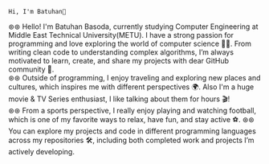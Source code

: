 ##     
                                                                                Hi, I'm Batuhan👋

⊛⊛ Hello! I'm Batuhan Basoda, currently studying Computer Engineering at Middle East Technical University(METU). I have a strong passion for programming and love exploring the world of computer science 🧑‍💻. From writing clean code to understanding complex algorithms, I’m always motivated to learn, create, and share my projects with dear GitHub community 🐙.  
⊛⊛ Outside of programming, I enjoy traveling and exploring new places and cultures, which inspires me with different perspectives 🌍. Also I'm a huge movie & TV Series enthusiast, I like talking about them for hours 🎬!  
⊛⊛ From a sports perspective, I really enjoy playing and watching football, which is one of my favorite ways to relax, have fun, and stay active ⚽. 
⊛⊛ You can explore my projects and code in different programming languages across my repositories 🛠️, including both completed work and projects I’m actively developing. 

